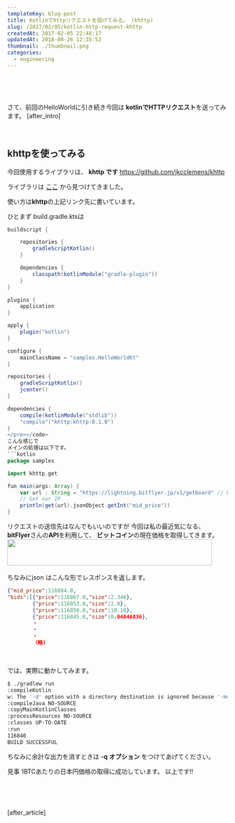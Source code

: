 ```yaml
---
templateKey: blog-post
title: Kotlinでhttpリクエストを投げてみる。 (khttp)
slug: /2017/02/05/kotlin-http-request-khttp
createdAt: 2017-02-05 22:48:17
updatedAt: 2018-08-26 12:35:52
thumbnail: ./thumbnail.png
categories: 
  - engineering
---
```


&nbsp;

&nbsp;

さて、前回のHelloWorldに引き続き今回は
<strong>kotlinでHTTPリクエスト</strong>を送ってみます。
[after_intro]

&nbsp;

<h2 class="chapter">khttpを使ってみる</h2>

今回使用するライブラリは、
<strong>khttp です</strong>
<a href="https://github.com/jkcclemens/khttp">https://github.com/jkcclemens/khttp</a>

ライブラリは
<a href="https://kotlinlang.org/docs/resources.html">ここ</a>
から見つけてきました。

使い方は<strong>khttp</strong>の上記リンク先に書いています。

ひとまず build.gradle.ktsは
```groovy
buildscript {

    repositories {
        gradleScriptKotlin()
    }

    dependencies {
        classpath(kotlinModule("gradle-plugin"))
    }
}

plugins {
    application
}

apply {
    plugin("kotlin")
}

configure {
    mainClassName = "samples.HelloWorldKt"
}

repositories {
    gradleScriptKotlin()
    jcenter()
}

dependencies {
    compile(kotlinModule("stdlib"))
    "compile"("khttp:khttp:0.1.0")
}
</pre></code>
こんな感じで
メインの処理は以下です。
```kotlin
package samples

import khttp.get

fun main(args: Array) {
    var url : String = "https://lightning.bitflyer.jp/v1/getboard" // bitFlyerのAPI URL
    // Get our IP
    println(get(url).jsonObject.getInt("mid_price"))
}

```
リクエストの送信先はなんでもいいのですが
今回は私の最近気になる、
<strong>bitFlyer</strong>さんの<strong>API</strong>を利用して、
<strong>ビットコイン</strong>の現在価格を取得してきます。
<a href="https://px.a8.net/svt/ejp?a8mat=2TAGV9+1IRYQY+3JJ4+631SX" target="_blank">
<img src="https://www21.a8.net/svt/bgt?aid=170129637092&amp;wid=004&amp;eno=01&amp;mid=s00000016528001022000&amp;mc=1" alt="" width="468" height="60" border="0" /></a>
<img src="https://www15.a8.net/0.gif?a8mat=2TAGV9+1IRYQY+3JJ4+631SX" alt="" width="1" height="1" border="0" />

ちなみにjson はこんな形でレスポンスを返します。
```json
{"mid_price":116884.0,
"bids":[{"price":116867.0,"size":2.346},
        {"price":116853.0,"size":2.0},
        {"price":116850.0,"size":10.18},
        {"price":116845.0,"size":0.04046836},
        ・
        ・
        ・
        （略)

```

&nbsp;


では、実際に動かしてみます。
```bash
$ ./gradlew run
:compileKotlin
w: The '-d' option with a directory destination is ignored because '-module' is specified
:compileJava NO-SOURCE
:copyMainKotlinClasses
:processResources NO-SOURCE
:classes UP-TO-DATE
:run
116840
BUILD SUCCESSFUL

```
ちなみに余計な出力を消すときは
<strong>-q オプション</strong>
をつけてあげてください。

見事 1BTCあたりの日本円価格の取得に成功しています。
以上です!!

&nbsp;

&nbsp;

[after_article]
